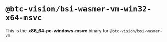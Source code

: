 # `@btc-vision/bsi-wasmer-vm-win32-x64-msvc`

This is the **x86_64-pc-windows-msvc** binary for `@btc-vision/bsi-wasmer-vm`
